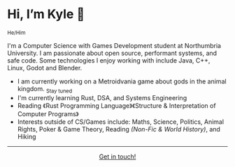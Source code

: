 # Hi, I’m Kyle 👋 
<sub>He/Him</sub>

I'm a Computer Science with Games Development student at Northumbria University. I am passionate about open source, performant systems, and safe code. 
Some technologies I enjoy working with include Java, C++, Linux, Godot and Blender.

- I am currently working on a Metroidvania game about gods in the animal kingdom. <sub>Stay tuned</sub>
- I'm currently learning Rust, DSA, and Systems Engineering
- Reading 《Rust Programming Language》《Structure & Interpretation of Computer Programs》
- Interests outside of CS/Games include: Maths, Science, Politics, Animal Rights, Poker & Game Theory, Reading *(Non-Fic & World History)*, and Hiking

<hr>
<p align="center">
  <a href="https://www.linkedin.com/in/kyle-dunbar-220308318/">Get in touch!</a>
</p>

<!---
KyleDunbarDev/KyleDunbarDev is a ✨ special ✨ repository because its `README.md` (this file) appears on your GitHub profile.
You can click the Preview link to take a look at your changes.
--->
